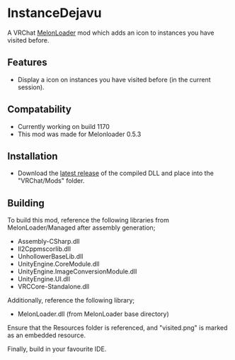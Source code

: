 # InstanceDejavu
A VRChat [MelonLoader](https://github.com/LavaGang/MelonLoader) mod which adds an icon to instances you have visited before.

## Features
* Display a icon on instances you have visited before (in the current session).

## Compatability
* Currently working on build 1170
* This mod was made for Melonloader 0.5.3

## Installation
* Download the [latest release](https://github.com/Kiokuu/InstanceDejavu/releases/latest) of the compiled DLL and place into the "VRChat/Mods" folder.

## Building
To build this mod, reference the following libraries from MelonLoader/Managed after assembly generation;
* Assembly-CSharp.dll
* Il2Cppmscorlib.dll
* UnhollowerBaseLib.dll
* UnityEngine.CoreModule.dll
* UnityEngine.ImageConversionModule.dll
* UnityEngine.UI.dll
* VRCCore-Standalone.dll

Additionally, reference the following library;
* MelonLoader.dll (from MelonLoader base directory)

Ensure that the Resources folder is referenced, and "visited.png" is marked as an embedded resource.

Finally, build in your favourite IDE.

